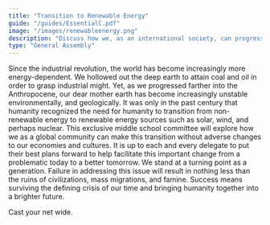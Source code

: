 ```yaml
---
title: "Transition to Renewable Energy"
guide: "/guides/EssentialC.pdf"
image: "/images/renewableenergy.png"
description: "Discuss how we, as an international society, can progress into the future by transitioning away from non-renewable energy sources into a more renewable-energy-defined future."
type: "General Assembly"
---
```

Since the industrial revolution, the world has become increasingly more energy-dependent. We hollowed out the deep earth to attain coal and oil in order to grasp industrial might. Yet, as we progressed farther into the Anthropocene, our dear mother earth has become increasingly unstable environmentally, and geologically. It was only in the past century that humanity recognized the need for humanity to transition from non-renewable energy to renewable energy sources such as solar, wind, and perhaps nuclear. This exclusive middle school committee will explore how we as a global community can make this transition without adverse changes to our economies and cultures. It is up to each and every delegate to put their best plans forward to help facilitate this important change from a problematic today to a better tomorrow. We stand at a turning point as a generation. Failure in addressing this issue will result in nothing less than the ruins of civilizations, mass migrations, and famine. Success means surviving the defining crisis of our time and bringing humanity together into a brighter future.

Cast your net wide.